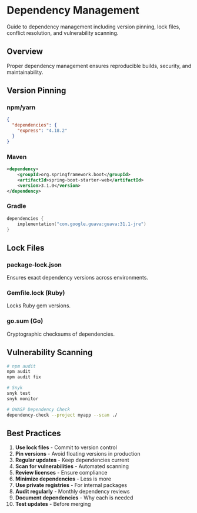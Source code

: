 # Dependency Management

Guide to dependency management including version pinning, lock files, conflict resolution, and vulnerability scanning.

## Overview

Proper dependency management ensures reproducible builds, security, and maintainability.

## Version Pinning

### npm/yarn
```json
{
  "dependencies": {
    "express": "4.18.2"
  }
}
```

### Maven
```xml
<dependency>
    <groupId>org.springframework.boot</groupId>
    <artifactId>spring-boot-starter-web</artifactId>
    <version>3.1.0</version>
</dependency>
```

### Gradle
```kotlin
dependencies {
    implementation("com.google.guava:guava:31.1-jre")
}
```

## Lock Files

### package-lock.json
Ensures exact dependency versions across environments.

### Gemfile.lock (Ruby)
Locks Ruby gem versions.

### go.sum (Go)
Cryptographic checksums of dependencies.

## Vulnerability Scanning

```bash
# npm audit
npm audit
npm audit fix

# Snyk
snyk test
snyk monitor

# OWASP Dependency Check
dependency-check --project myapp --scan ./
```

## Best Practices

1. **Use lock files** - Commit to version control
2. **Pin versions** - Avoid floating versions in production
3. **Regular updates** - Keep dependencies current
4. **Scan for vulnerabilities** - Automated scanning
5. **Review licenses** - Ensure compliance
6. **Minimize dependencies** - Less is more
7. **Use private registries** - For internal packages
8. **Audit regularly** - Monthly dependency reviews
9. **Document dependencies** - Why each is needed
10. **Test updates** - Before merging
